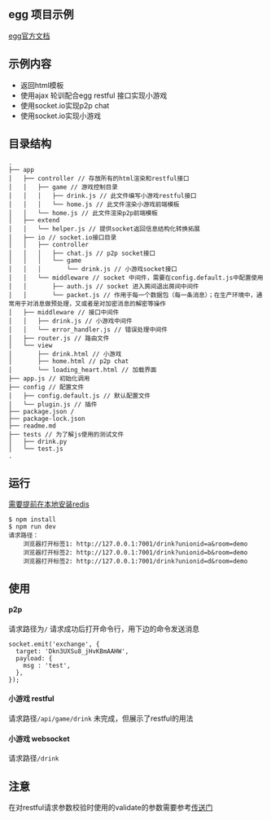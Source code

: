 ## egg 项目示例
[egg官方文档](https://eggjs.org/zh-cn/intro/index.html)
## 示例内容
- 返回html模板
- 使用ajax 轮训配合egg restful 接口实现小游戏
- 使用socket.io实现p2p chat
- 使用socket.io实现小游戏

## 目录结构
```
.
├── app 
│   ├── controller // 存放所有的html渲染和restful接口
│   │   ├── game // 游戏控制目录
│   │   │   ├── drink.js // 此文件编写小游戏restful接口
│   │   │   └── home.js // 此文件渲染小游戏前端模板
│   │   └── home.js // 此文件渲染p2p前端模板
│   ├── extend
│   │   └── helper.js // 提供socket返回信息结构化转换拓展
│   ├── io // socket.io接口目录
│   │   ├── controller 
│   │   │   ├── chat.js // p2p socket接口
│   │   │   └── game
│   │   │       └── drink.js // 小游戏socket接口
│   │   └── middleware // socket 中间件，需要在config.default.js中配置使用
│   │       ├── auth.js // socket 进入房间退出房间中间件
│   │       └── packet.js // 作用于每一个数据包（每一条消息）；在生产环境中，通常用于对消息做预处理，又或者是对加密消息的解密等操作
│   ├── middleware // 接口中间件
│   │   ├── drink.js // 小游戏中间件
│   │   └── error_handler.js // 错误处理中间件
│   ├── router.js // 路由文件
│   └── view
│       ├── drink.html // 小游戏
│       ├── home.html // p2p chat
│       └── loading_heart.html // 加载界面
├── app.js // 初始化调用
├── config // 配置文件
│   ├── config.default.js // 默认配置文件
│   └── plugin.js // 插件
├── package.json /
├── package-lock.json
├── readme.md
├── tests // 为了解js使用的测试文件
│   ├── drink.py
│   └── test.js
.
```
## 运行
[需要提前在本地安装redis](https://redis.io/)
```
$ npm install
$ npm run dev
请求路径：
    浏览器打开标签1: http://127.0.0.1:7001/drink?unionid=a&room=demo
    浏览器打开标签2: http://127.0.0.1:7001/drink?unionid=b&room=demo
    浏览器打开标签2: http://127.0.0.1:7001/drink?unionid=d&room=demo
```

## 使用
#### p2p
请求路径为`/`
请求成功后打开命令行，用下边的命令发送消息
```
socket.emit('exchange', {
  target: 'Dkn3UXSu8_jHvKBmAAHW',
  payload: {
    msg : 'test',
  },
});
```
#### 小游戏 restful
请求路径`/api/game/drink` 未完成，但展示了restful的用法

#### 小游戏 websocket
请求路径`/drink`

## 注意
在对restful请求参数校验时使用的validate的参数需要参考[传送门](https://github.com/node-modules/parameter)
